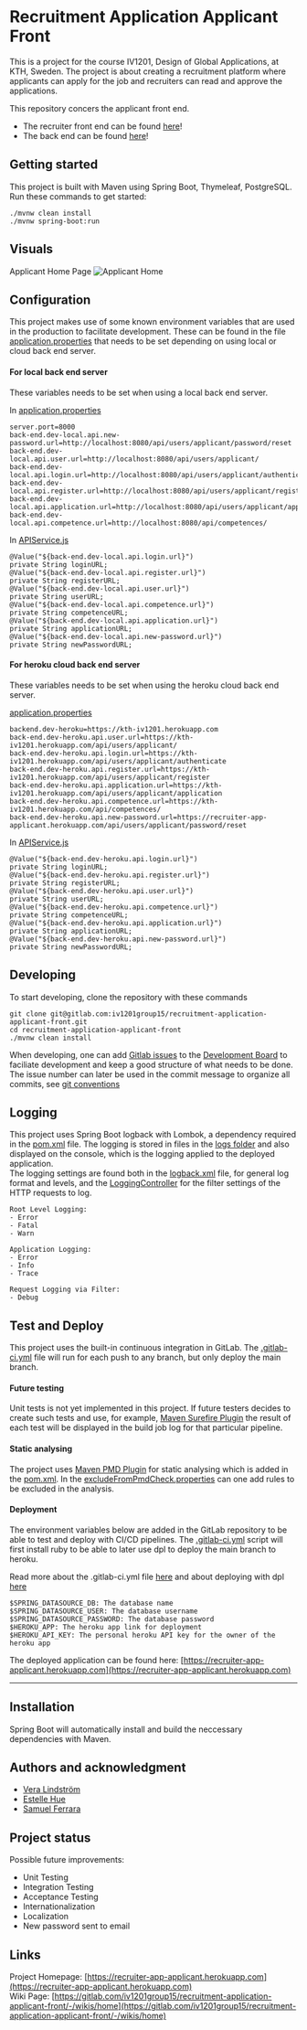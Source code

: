# Recruitment Application Applicant Front
This is a project for the course IV1201, Design of Global Applications, at KTH, Sweden.
The project is about creating a recruitment platform where applicants can apply for the job and recruiters can read and approve the applications.

This repository concers the applicant front end. 
- The recruiter front end can be found [here](https://gitlab.com/iv1201group15/recruitment-application-recruiter-front)!
- The back end can be found [here](https://gitlab.com/iv1201group15/recruitment-application)!

## Getting started
This project is built with Maven using Spring Boot, Thymeleaf, PostgreSQL. Run these commands to get started:

```
./mvnw clean install
./mvnw spring-boot:run
```

## Visuals
Applicant Home Page
![Applicant Home](/documentation-images/applicant_home.png)


## Configuration
This project makes use of some known environment variables that are used in the production to facilitate development. These can be found in the file [application.properties](src/main/resources/application.properties) that needs to be set depending on using local or cloud back end server. 

#### For local back end server
These variables needs to be set when using a local back end server.

In [application.properties](src/main/resources/application.properties)
```
server.port=8000
back-end.dev-local.api.new-password.url=http://localhost:8080/api/users/applicant/password/reset
back-end.dev-local.api.user.url=http://localhost:8080/api/users/applicant/
back-end.dev-local.api.login.url=http://localhost:8080/api/users/applicant/authenticate
back-end.dev-local.api.register.url=http://localhost:8080/api/users/applicant/register
back-end.dev-local.api.application.url=http://localhost:8080/api/users/applicant/application
back-end.dev-local.api.competence.url=http://localhost:8080/api/competences/

```

In [APIService.js](src/main/java/com/iv1201/applicantwebapp/applicantwebapp/service/APIService.java)
```
@Value("${back-end.dev-local.api.login.url}")
private String loginURL;
@Value("${back-end.dev-local.api.register.url}")
private String registerURL;
@Value("${back-end.dev-local.api.user.url}")
private String userURL;
@Value("${back-end.dev-local.api.competence.url}")
private String competenceURL;
@Value("${back-end.dev-local.api.application.url}")
private String applicationURL;
@Value("${back-end.dev-local.api.new-password.url}")
private String newPasswordURL;

```


#### For heroku cloud back end server
These variables needs to be set when using the heroku cloud back end server.

[application.properties](src/main/resources/application.properties)
```
backend.dev-heroku=https://kth-iv1201.herokuapp.com
back-end.dev-heroku.api.user.url=https://kth-iv1201.herokuapp.com/api/users/applicant/
back-end.dev-heroku.api.login.url=https://kth-iv1201.herokuapp.com/api/users/applicant/authenticate
back-end.dev-heroku.api.register.url=https://kth-iv1201.herokuapp.com/api/users/applicant/register
back-end.dev-heroku.api.application.url=https://kth-iv1201.herokuapp.com/api/users/applicant/application
back-end.dev-heroku.api.competence.url=https://kth-iv1201.herokuapp.com/api/competences/
back-end.dev-heroku.api.new-password.url=https://recruiter-app-applicant.herokuapp.com/api/users/applicant/password/reset
```

In [APIService.js](src/main/java/com/iv1201/recruiterwebapp/recruiterwebapp/service/APIService.java)
```
@Value("${back-end.dev-heroku.api.login.url}")
private String loginURL;
@Value("${back-end.dev-heroku.api.register.url}")
private String registerURL;
@Value("${back-end.dev-heroku.api.user.url}")
private String userURL;
@Value("${back-end.dev-heroku.api.competence.url}")
private String competenceURL;
@Value("${back-end.dev-heroku.api.application.url}")
private String applicationURL;
@Value("${back-end.dev-heroku.api.new-password.url}")
private String newPasswordURL;

```

## Developing
To start developing, clone the repository with these commands
```
git clone git@gitlab.com:iv1201group15/recruitment-application-applicant-front.git
cd recruitment-application-applicant-front
./mvnw clean install
```
When developing, one can add [Gitlab issues](https://gitlab.com/iv1201group15/recruitment-application-applicant-front/-/issues?sort=created_date&state=opened) to the [Development Board](https://gitlab.com/iv1201group15/recruitment-application-applicant-front/-/boards/3935210) to faciliate development and keep a good structure of what needs to be done. The issue number can later be used in the commit message to organize all commits, see [git conventions](https://gitlab.com/iv1201group15/recruitment-application-applicant-front/-/wikis/4-Git-commit-convention)

## Logging
This project uses Spring Boot logback with Lombok, a dependency required in the [pom.xml](.pom.xml) file. The logging is stored in files in the [logs folder](/logs) and also displayed on the console, which is the logging applied to the deployed application. <br>
The logging settings are found both in the [logback.xml](https://gitlab.com/iv1201group15/recruitment-application-applicant-front/-/blob/main/src/main/resources/logback.xml) file, for general log format and levels, and the [LoggingController](https://gitlab.com/iv1201group15/recruitment-application-applicant-front/-/blob/main/src/main/java/com/iv1201/applicantwebapp/applicantwebapp/controller/LoggingController.java) for the filter settings of the HTTP requests to log. 
```
Root Level Logging:
- Error
- Fatal
- Warn

Application Logging:
- Error
- Info
- Trace

Request Logging via Filter:
- Debug
```

## Test and Deploy
This project uses the built-in continuous integration in GitLab. The [.gitlab-ci.yml](.gitlab-ci.yml) file will run for each push to any branch, but only deploy the main branch.

#### Future testing
Unit tests is not yet implemented in this project. If future testers decides to create such tests and use, for example, [Maven Surefire Plugin](https://maven.apache.org/surefire/maven-surefire-plugin/) the result of each test will be displayed in the build job log for that particular pipeline.

#### Static analysing
The project uses [Maven PMD Plugin](https://maven.apache.org/plugins/maven-pmd-plugin/) for static analysing which is added in the [pom.xml](pom.xml). In the [excludeFromPmdCheck.properties](excludeFromPmdCheck.properties) can one add rules to be excluded in the analysis.

#### Deployment
The environment variables below are added in the GitLab repository to be able to test and deploy with CI/CD pipelines. The [.gitlab-ci.yml](.gitlab-ci.yml) script will first install ruby to be able to later use dpl to deploy the main branch to heroku. 

Read more about the .gitlab-ci.yml file [here](https://docs.gitlab.com/ee/ci/yaml/gitlab_ci_yaml.html) and about deploying with dpl [here](https://docs.gitlab.com/ee/ci/examples/deployment/)
```
$SPRING_DATASOURCE_DB: The database name
$SPRING_DATASOURCE_USER: The database username
$SPRING_DATASOURCE_PASSWORD: The database password
$HEROKU_APP: The heroku app link for deployment
$HEROKU_API_KEY: The personal heroku API key for the owner of the heroku app
```
The deployed application can be found here: [https://recruiter-app-applicant.herokuapp.com](https://recruiter-app-applicant.herokuapp.com)


***

## Installation
Spring Boot will automatically install and build the neccessary dependencies with Maven.

## Authors and acknowledgment
 - [Vera Lindström](https://github.com/veralindstrom)
 - [Estelle Hue](https://github.com/estellehue)
 - [Samuel Ferrara](https://github.com/ferrara-dev)

## Project status
Possible future improvements: 
 - Unit Testing
 - Integration Testing
 - Acceptance Testing
 - Internationalization 
 - Localization
 - New password sent to email 

## Links
Project Homepage: [https://recruiter-app-applicant.herokuapp.com](https://recruiter-app-applicant.herokuapp.com)
<br>
Wiki Page: [https://gitlab.com/iv1201group15/recruitment-application-applicant-front/-/wikis/home](https://gitlab.com/iv1201group15/recruitment-application-applicant-front/-/wikis/home)

